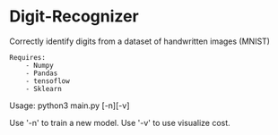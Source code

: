 # Digit-Recognizer

Correctly identify digits from a dataset of handwritten images (MNIST)

	Requires:
		- Numpy
		- Pandas
		- tensoflow
		- Sklearn

Usage: python3 main.py [-n][-v]

Use '-n' to train a new model.
Use '-v' to use visualize cost.
